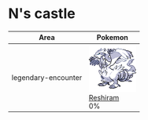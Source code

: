 # N's castle

| Area                      | Pokemon                                                                                       |
| ------------------------- | --------------------------------------------------------------------------------------------- |
| legendary-encounter <br/> | ![reshiram](../../img/pokemon/643.png) <br/>[Reshiram](/blaze-black-wiki/pokemon/643) <br/>0% |